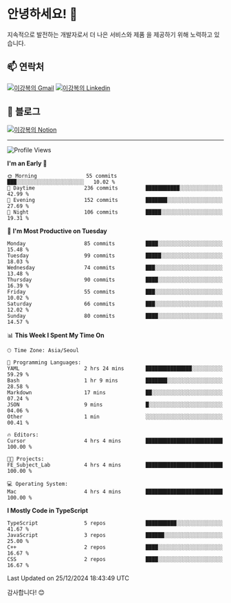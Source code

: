# 안녕하세요! 👋

지속적으로 발전하는 개발자로서 더 나은 서비스와 제품
을 제공하기 위해 노력하고 있습니다.

## 📫 연락처
[![이강복의 Gmail](https://img.shields.io/badge/Gmail-D14836?style=for-the-badge&logo=gmail&logoColor=white)](mailto:pmmm114@gmail.com)
[![이강복의 Linkedin](https://img.shields.io/badge/LinkedIn-0077B5?style=for-the-badge&logo=linkedin&logoColor=white)](https://www.linkedin.com/in/lkb0297)

## 📝 블로그
[![이강복의 Notion](https://img.shields.io/badge/Notion-000000?style=for-the-badge&logo=notion&logoColor=white)](https://pmmm114.notion.site/)

---
<!--START_SECTION:waka-->
![Profile Views](http://img.shields.io/badge/Profile%20Views-0-blue)

**I'm an Early 🐤** 

```text
🌞 Morning                55 commits          ███░░░░░░░░░░░░░░░░░░░░░░   10.02 % 
🌆 Daytime                236 commits         ███████████░░░░░░░░░░░░░░   42.99 % 
🌃 Evening                152 commits         ███████░░░░░░░░░░░░░░░░░░   27.69 % 
🌙 Night                  106 commits         █████░░░░░░░░░░░░░░░░░░░░   19.31 % 
```
📅 **I'm Most Productive on Tuesday** 

```text
Monday                   85 commits          ████░░░░░░░░░░░░░░░░░░░░░   15.48 % 
Tuesday                  99 commits          █████░░░░░░░░░░░░░░░░░░░░   18.03 % 
Wednesday                74 commits          ███░░░░░░░░░░░░░░░░░░░░░░   13.48 % 
Thursday                 90 commits          ████░░░░░░░░░░░░░░░░░░░░░   16.39 % 
Friday                   55 commits          ███░░░░░░░░░░░░░░░░░░░░░░   10.02 % 
Saturday                 66 commits          ███░░░░░░░░░░░░░░░░░░░░░░   12.02 % 
Sunday                   80 commits          ████░░░░░░░░░░░░░░░░░░░░░   14.57 % 
```


📊 **This Week I Spent My Time On** 

```text
🕑︎ Time Zone: Asia/Seoul

💬 Programming Languages: 
YAML                     2 hrs 24 mins       ███████████████░░░░░░░░░░   59.29 % 
Bash                     1 hr 9 mins         ███████░░░░░░░░░░░░░░░░░░   28.58 % 
Markdown                 17 mins             ██░░░░░░░░░░░░░░░░░░░░░░░   07.24 % 
JSON                     9 mins              █░░░░░░░░░░░░░░░░░░░░░░░░   04.06 % 
Other                    1 min               ░░░░░░░░░░░░░░░░░░░░░░░░░   00.41 % 

🔥 Editors: 
Cursor                   4 hrs 4 mins        █████████████████████████   100.00 % 

🐱‍💻 Projects: 
FE_Subject_Lab           4 hrs 4 mins        █████████████████████████   100.00 % 

💻 Operating System: 
Mac                      4 hrs 4 mins        █████████████████████████   100.00 % 
```

**I Mostly Code in TypeScript** 

```text
TypeScript               5 repos             ██████████░░░░░░░░░░░░░░░   41.67 % 
JavaScript               3 repos             ██████░░░░░░░░░░░░░░░░░░░   25.00 % 
C++                      2 repos             ████░░░░░░░░░░░░░░░░░░░░░   16.67 % 
CSS                      2 repos             ████░░░░░░░░░░░░░░░░░░░░░   16.67 % 
```




 Last Updated on 25/12/2024 18:43:49 UTC
<!--END_SECTION:waka-->

감사합니다! 😊
